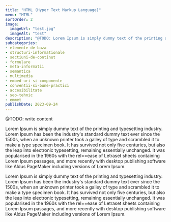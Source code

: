 ```yaml
---
title: "HTML (Hyper Text Markup Language)"
menu: "HTML"
sortOrder: 2
image:
  imageUrl: "test.jpg"
  imageAlt: "test"
description: "@TODO: Lorem Ipsum is simply dummy text of the printing and typesetting industry. Lorem Ipsum has been the industry's standard dummy text ever since the 1500s"
subcategories:
- elemente-de-baza
- structuri-informationale
- sectiuni-de-continut
- formulare
- meta-informatii
- semantica
- multimedia
- embed-uri-si-componente
- conventii-si-bune-practici
- accesibilitate
- seo-tehnic
- emmet
publishDate: 2023-09-24
---
```


@TODO: write content

Lorem Ipsum is simply dummy text of the printing and typesetting industry. Lorem Ipsum has been the industry's standard dummy text ever since the 1500s, when an unknown printer took a galley of type and scrambled it to make a type specimen book. It has survived not only five centuries, but also the leap into electronic typesetting, remaining essentially unchanged. It was popularised in the 1960s with the rel==ease of Letraset sheets containing Lorem Ipsum passages, and more recently with desktop publishing software like Aldus PageMaker including versions of Lorem Ipsum.

Lorem Ipsum is simply dummy text of the printing and typesetting industry. Lorem Ipsum has been the industry's standard dummy text ever since the 1500s, when an unknown printer took a galley of type and scrambled it to make a type specimen book. It has survived not only five centuries, but also the leap into electronic typesetting, remaining essentially unchanged. It was popularised in the 1960s with the rel==ease of Letraset sheets containing Lorem Ipsum passages, and more recently with desktop publishing software like Aldus PageMaker including versions of Lorem Ipsum.
